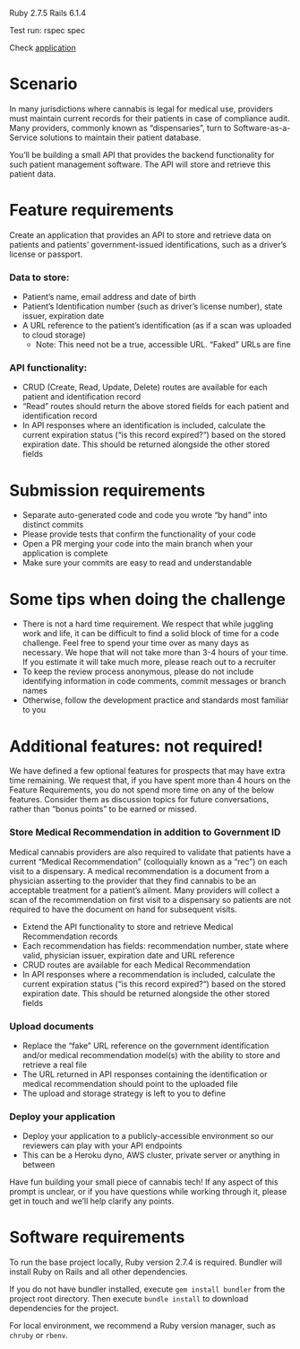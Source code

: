 Ruby 2.7.5
Rails 6.1.4

Test run: rspec spec

Check [application](https://fathomless-reaches-43955.herokuapp.com/)

# Scenario
In many jurisdictions where cannabis is legal for medical use, providers must maintain current records for their patients in case of compliance audit. Many providers, commonly known as “dispensaries”, turn to Software-as-a-Service solutions to maintain their patient database.

You’ll be building a small API that provides the backend functionality for such patient management software. The API will store and retrieve this patient data.

# Feature requirements
Create an application that provides an API to store and retrieve data on patients and patients’ government-issued identifications, such as a driver’s license or passport.

### Data to store:
* Patient’s name, email address and date of birth
* Patient’s Identification number (such as driver’s license number), state issuer, expiration date
* A URL reference to the patient’s identification (as if a scan was uploaded to cloud storage)
  * Note: This need not be a true, accessible URL. “Faked” URLs are fine

### API functionality:
* CRUD (Create, Read, Update, Delete) routes are available for each patient and identification record
* “Read” routes should return the above stored fields for each patient and identification record
* In API responses where an identification is included, calculate the current expiration status (“is this record expired?“) based on the stored expiration date. This should be returned alongside the other stored fields

# Submission requirements
* Separate auto-generated code and code you wrote “by hand” into distinct commits
* Please provide tests that confirm the functionality of your code
* Open a PR merging your code into the main branch when your application is complete
* Make sure your commits are easy to read and understandable

# Some tips when doing the challenge
* There is not a hard time requirement. We respect that while juggling work and life, it can be difficult to find a solid block of time for a code challenge. Feel free to spend your time over as many days as necessary. We hope that will not take more than 3-4 hours of your time. If you estimate it will take much more, please reach out to a recruiter
* To keep the review process anonymous, please do not include identifying information in code comments, commit messages or branch names
* Otherwise, follow the development practice and standards most familiar to you

# Additional features: not required!
We have defined a few optional features for prospects that may have extra time remaining. We request that, if you have spent more than 4 hours on the Feature Requirements, you do not spend more time on any of the below features. Consider them as discussion topics for future conversations, rather than “bonus points” to be earned or missed.

### Store Medical Recommendation in addition to Government ID
Medical cannabis providers are also required to validate that patients have a current “Medical Recommendation” (colloquially known as a “rec”) on each visit to a dispensary. A medical recommendation is a document from a physician asserting to the provider that they find cannabis to be an acceptable treatment for a patient’s ailment. Many providers will collect a scan of the recommendation on first visit to a dispensary so patients are not required to have the document on hand for subsequent visits.

* Extend the API functionality to store and retrieve Medical Recommendation records
* Each recommendation has fields: recommendation number, state where valid, physician issuer, expiration date and URL reference
* CRUD routes are available for each Medical Recommendation
* In API responses where a recommendation is included, calculate the current expiration status (“is this record expired?“) based on the stored expiration date. This should be returned alongside the other stored fields

### Upload documents
* Replace the “fake” URL reference on the government identification and/or medical recommendation model(s) with the ability to store and retrieve a real file
* The URL returned in API responses containing the identification or medical recommendation should point to the uploaded file
* The upload and storage strategy is left to you to define

### Deploy your application
* Deploy your application to a publicly-accessible environment so our reviewers can play with your API endpoints
* This can be a Heroku dyno, AWS cluster, private server or anything in between

Have fun building your small piece of cannabis tech! If any aspect of this prompt is unclear, or if you have questions while working through it, please get in touch and we’ll help clarify any points.

# Software requirements
To run the base project locally, Ruby version 2.7.4 is required. Bundler will install Ruby on Rails and all other dependencies.

If you do not have bundler installed, execute `gem install bundler` from the project root directory. Then execute `bundle install` to download dependencies for the project.

For local environment, we recommend a Ruby version manager, such as `chruby` or `rbenv`.
